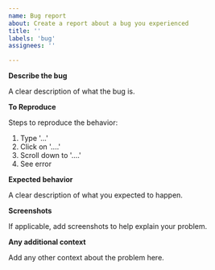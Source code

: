 ```yaml
---
name: Bug report
about: Create a report about a bug you experienced
title: ''
labels: 'bug'
assignees: ''

---
```


**Describe the bug**

A clear description of what the bug is.

**To Reproduce**

Steps to reproduce the behavior:

1. Type '...'
2. Click on '....'
3. Scroll down to '....'
4. See error

**Expected behavior**

A clear description of what you expected to happen.

**Screenshots**

If applicable, add screenshots to help explain your problem.

**Any additional context**

Add any other context about the problem here.
